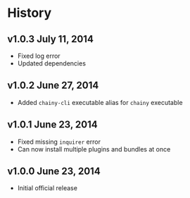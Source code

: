 # History

## v1.0.3 July 11, 2014
- Fixed log error
- Updated dependencies

## v1.0.2 June 27, 2014
- Added `chainy-cli` executable alias for `chainy` executable

## v1.0.1 June 23, 2014
- Fixed missing `inquirer` error
- Can now install multiple plugins and bundles at once

## v1.0.0 June 23, 2014
- Initial official release
